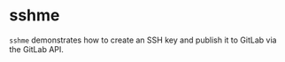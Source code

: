 # sshme

`sshme` demonstrates how to create an SSH key and publish it to GitLab via the GitLab API.
